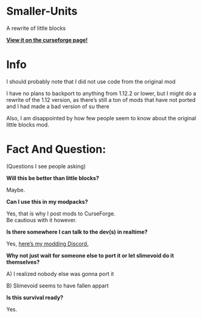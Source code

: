 # Smaller-Units
A rewrite of little blocks

[**View it on the curseforge page!**](https://www.curseforge.com/minecraft/mc-mods/smaller-units)

# Info
I should probably note that I did not use code from the original mod

I have no plans to backport to anything from 1.12.2 or lower, but I might do a rewrite of the 1.12 version, as there’s still a ton of mods that have not ported and I had made a bad version of su there

Also, I am disappointed by how few people seem to know about the original little blocks mod.

# Fact And Question: 

(Questions I see people asking)

**Will this be better than little blocks?**

Maybe.

**Can I use this in my modpacks?**

Yes, that is why I post mods to CurseForge.  
Be cautious with it however.

**Is there somewhere I can talk to the dev(s) in realtime?**

Yes, [here’s my modding Discord.](https://discord.gg/qFEBSsm)

**Why not just wait for someone else to port it or let slimevoid do it themselves?**

A) I realized nobody else was gonna port it

B) Slimevoid seems to have fallen appart

**Is this survival ready?**

Yes.
